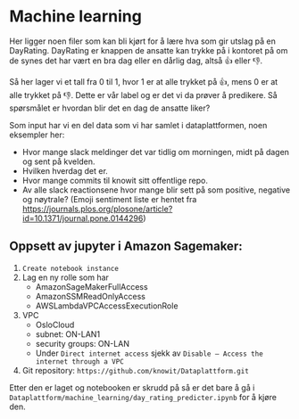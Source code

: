 # Machine learning
Her ligger noen filer som kan bli kjørt for å lære hva som gir utslag på en DayRating. 
DayRating er knappen de ansatte kan trykke på i kontoret på om de synes det har vært en bra dag
 eller en dårlig dag, altså 👍 eller 👎.

Så her lager vi et tall fra 0 til 1, hvor 1 er at alle trykket på 👍, mens 0 er at alle trykket på 👎.
Dette er vår label og er det vi da prøver å predikere. Så spørsmålet er hvordan blir det en dag
de ansatte liker? 

Som input har vi en del data som vi har samlet i dataplattformen, noen eksempler her:
 * Hvor mange slack meldinger det var tidlig om morningen, midt på dagen og sent på kvelden.
 * Hvilken hverdag det er.
 * Hvor mange commits til knowit sitt offentlige repo.
 * Av alle slack reactionsene hvor mange blir sett på som positive, negative og nøytrale?
    (Emoji sentiment liste er hentet fra 
    https://journals.plos.org/plosone/article?id=10.1371/journal.pone.0144296)
      

## Oppsett av jupyter i Amazon Sagemaker:
1. `Create notebook instance`
2. Lag en ny rolle som har
    * AmazonSageMakerFullAccess
    * AmazonSSMReadOnlyAccess
    * AWSLambdaVPCAccessExecutionRole
3. VPC
    * OsloCloud
    * subnet: ON-LAN1
    * security groups: ON-LAN
    * Under `Direct internet access` sjekk av `Disable — Access the internet through a VPC`
4. Git repository: `https://github.com/knowit/Dataplattform.git`

Etter den er laget og notebooken er skrudd på så er det bare å gå i 
`Dataplattform/machine_learning/day_rating_predicter.ipynb` for å kjøre den.